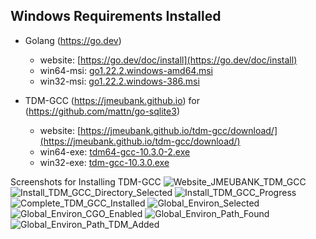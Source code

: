## Windows Requirements Installed

- Golang (https://go.dev)
  - website: [https://go.dev/doc/install](https://go.dev/doc/install)
  - win64-msi: [go1.22.2.windows-amd64.msi](https://go.dev/dl/go1.22.2.windows-amd64.msi)
  - win32-msi: [go1.22.2.windows-386.msi](https://go.dev/dl/go1.22.2.windows-386.msi)


- TDM-GCC (https://jmeubank.github.io) for (https://github.com/mattn/go-sqlite3)
  - website: [https://jmeubank.github.io/tdm-gcc/download/](https://jmeubank.github.io/tdm-gcc/download/)
  - win64-exe: [tdm64-gcc-10.3.0-2.exe](https://github.com/jmeubank/tdm-gcc/releases/download/v10.3.0-tdm64-2/tdm64-gcc-10.3.0-2.exe)
  - win32-exe: [tdm-gcc-10.3.0.exe](https://github.com/jmeubank/tdm-gcc/releases/download/v10.3.0-tdm-1/tdm-gcc-10.3.0.exe)

Screenshots for Installing TDM-GCC
![Website_JMEUBANK_TDM_GCC](Images/Website_JMEUBANK_TDM_GCC.png)
![Install_TDM_GCC_Directory_Selected](Images/Install_TDM_GCC_Directory_Selected.png)
![Install_TDM_GCC_Progress](Images/Install_TDM_GCC_Progress.png)
![Complete_TDM_GCC_Installed](Images/Complete_TDM_GCC_Installed.png)
![Global_Environ_Selected](Images/Global_Environ_Selected.png)
![Global_Environ_CGO_Enabled](Images/Global_Environ_CGO_Enabled.png)
![Global_Environ_Path_Found](Images/Global_Environ_Path_Found.png)
![Global_Environ_Path_TDM_Added](Images/Global_Environ_Path_TDM_Added.png)
